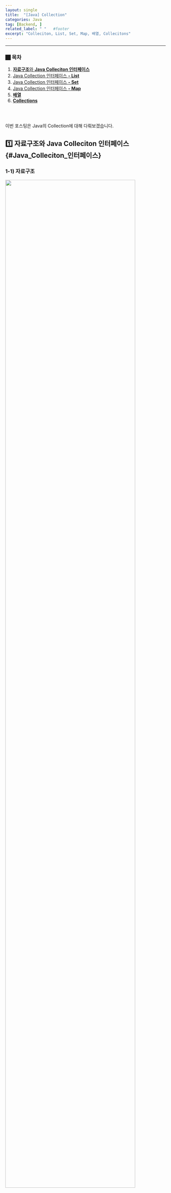 ```yaml
---
layout: single                    
title:  "[Java] Collection"   
categories: Java          
tag: [Backend, ]
related_label: " "   #footer
excerpt: "Colleciton, List, Set, Map, 배열, Collecitons" 
---
```

<hr>


### **⬛︎ 목차**

1. [**자료구조**와 **Java Colleciton 인터페이스**](#Java_Colleciton_인터페이스)
2. [Java Collection 인터페이스 **- List**](#List)
3. [Java Collection 인터페이스 **- Set**](#Set)
4. [Java Collection 인터페이스 **- Map**](#Map)
5. [**배열**](#배열)
6. [**Collections**](#Collections)

<div style="margin-bottom:60px;"></div>

이번 포스팅은 Java의 Collection에 대해 다뤄보겠습니다.

<div style="margin-bottom:20px;"></div>


## 1️⃣ **자료구조와 Java Colleciton 인터페이스** {#Java_Colleciton_인터페이스}


### 1-1) 자료구조

<img src="../../assets/images/Java/2024-12-12-Java-Collection/자료구조.png" alt="" width="90%" height="90%">



**1-1-1)** <b>원시 자료구조</b> : 컴퓨터 프로그래밍의 기본 구성 요소로, 프로그램 내에서 데이터가 어떻게 구성되고, 저장 및 조작되는지 정의한 것으로, 기본 자료형이라 부릅니다.

<div style="margin-bottom:20px;"></div>

**1-1-2)** <b>복합 자료구조</b> : 원시 자료구조를 기반으로 만들어진 자료구조입니다.
- 선형 자료구조 : 데이터 요소를 순차적으로 연결하며, 데이터간의 관계가 1:1인 자료구조입니다.
- 비선형 자료구조 : 데이터 요소를 비순차적으로 연결하며, 데이터간의 관계가 1:N 혹은 N:M 등으로 연결됩니다.

<div style="margin-bottom:60px;"></div>


### 1-2) Collection

<div style="margin-bottom:30px;"></div>


**1-2-1) 등장 배경**

컬렉션 프레임워크는 Java의 기본 저장소인 배열의 많은 문제점을 해결하기 위해 등장하였습니다.

배열의 문제점은 다음과 같습니다.  
① 초기화 이후에 크기 변경이 불가능합니다.  
② 데이터 삽입, 삭제 시 인덱스를 기준으로 이동해야 합니다.  
③ 같은 타입의 데이터만 저장할 수 있습니다.  

<div style="margin-bottom:60px;"></div>


**1-2-2) 개념**  

다수의 데이터를 효율적으로 저장할 수 있도록 제공해주는 자료구로, List, Set, Map 등의 Collection 인터페이스를 제공합니다.

<div style="margin-bottom:60px;"></div>

**1-2-3) 주요 메서드**  

| Method | explan |
| --- | --- |
| boolean add(E e) | 지정된 요소를 컬렉션에 추가 |
| boolean remove(Object o): | 지정된 요소를 컬렉션에서 제거 |
| boolean contains(Object o) | 지정된 요소가 컬렉션에 포함되어 있는지 여부를 반환 |
| int size() | 컬렉션 내의 요소 수를 반환 |
| boolean isEmpty()  | 컬렉션이 비어 있는지 여부를 반환 |
| Iterator iterator()  | 컬렉션의 요소를 반복하는 데 사용할 반복자를 반환 |
| void clear() | 컬렉션 내부 요소 모두 제거 |

<div style="margin-bottom:60px;"></div>

**1-2-4) 주요 구현체**  (java.util 패키지 안에 위치)

> 
> 
> 
> <img src="../../assets/images/Java/2024-12-12-Java-Collection/Collection_주요_주현체.png" alt="" width="90%" height="90%">
> 
>①List
>   - 순서가 있는 데이터의 집합을 다루며, 데이터 중복을 허용합니다.
>   - 저장 공간이 동적으로 할당됩니다.
>   - ArrayList, LinkedList 등의 구현체가 있습니다.
> 
>②Set
>   - 순서를 유지하지 않고, 중복을 허용하지 않는 데이터 저장소입니다.
>   - HashSet, LinkedHashSet, TreeSet 등의 구현체가 있음
> 
>③Map
>   - 키(Key)와 값(Value)의 쌍으로 데이터를 저장합니다.
>   - 키는 중복될 수 없고, 데이터는 중복을 허용합니다.
>   - HashMap, TreeMap, LinkedHashMap 등의 구현체가 있습니다.

<div style="margin-bottom:80px;"></div>


## 2️⃣ Java Collection 인터페이스 **- List** {#List}


### 2-1) 특징
<div style="margin-bottom:20px;"></div>

①순서 유지  
    - 요소가 삽입된 순서를 유지합니다.  

②인덱스 기반 접근     
    - 인덱스를 사용하여 특정 위치의 요소에 접근할 수 있습니다.  

③중복 허용  
    - 동일한 데이터를 여러 번 저장할 수 있습니다.  


<div style="margin-bottom:60px;"></div>


### 2-2) 구현체

<div style="margin-bottom:30px;"></div>


**2-2-1)** AbstractList  
<div style="margin-bottom:20px;"></div>  

- Java Collection Framework에서 제공하는 추상 클래스로, List 인터페이스를 구현하고, 일부 메서드의 기본 구현을 제공합니다.  
- 이를 기반으로 ArrayList, LinkedList와 같은 구현체 클래스가 만들어집니다

<div style="margin-bottom:50px;"></div>

**2-2-2)** ArrayList  
- 개념
    - 배열을 사용해 List가 구현되었습니다.
    - 데이터의 삽입시 임시 배열을 생성해 복사하고,  삭제시에는 한칸씩 시프트하는 방법이 사용되었습니다.
- 특징
    - **데이터 검색** : 인덱스를 통해 데이터에 빠르게 접근할 수 있습니다. 랜덤 접근시에도 유용합니다.
    - **데이터 삽입/삭제** : 데이터의 복사와 이동이 많이 발생해 시간이 많이 걸립니다.
    - 잘못된 요소에 접근할 경우 java.lang.IndexOutOfBoundsException 이 발생합니다.
    - 동기화 되어 있지 않아 동시에 여러 스레드가 작업할 수 있습니다.
- 메모리 구조
    
    ```java
    List<String> list = new ArrayList<String>();  
    list.add("kim");     //index 미포함
    list.add(1,"kang");  //index 포함
    ```
    
    <img src="../../assets/images/Java/2024-12-12-Java-Collection/ArrayList_memory.png" alt="" width="100%" height="100%">

- 동작 과정
    
    <img src="../../assets/images/Java/2024-12-12-Java-Collection/ArrayList_process.png" alt="" width="100%" height="100%">

    | 메서드 | 설명 |
    | --- | --- |
    | add(Object elem) | ArrayList에 요소를 추가 |
    | remove(int index) | index 에 위치하는 요소 제거 |
    | remove(Object elem) | elem과 일치하는 요소 제거 |
    | contains(Object elem) | elem을 포함하고 있으면 true 아니면 false |
    | isEmpty() | ArrayList 가 비어있으면 true 비어있지 않으면 false |
    | indexOf(Object elem) | elem과 일치하는 요소의 index를 리턴, 없으면 -1 |
    | size() | ArrayList의 요소의 개수를 리턴 |
    | get(int index) | index에 위치한 요소를 리턴 |
    | clear() | ArrayList를 비움(모든 요소를 삭제) |
- 실습 - feat) AbstractList를 확장하고 List 인터페이스를 구현하여 필요에 따라 길이가 늘어나고 동적 배열을 지원하는 <b>🔗[ArrayList Test Code](https://github.com/gusdn7142/Java-Collection/commit/33fe33bd0e8bd611c2dde7ba26fed291b00cc02d)</b>
    
    
<div style="margin-bottom:60px;"></div>



**2-2-3)** Vector
- 개념
    - ArrayList와 마찬가지로 데이터의 삽입, 삭제 시 임시 배열을 생성해 데이터를 복사하는 방법 이 사용되었습니다.
    - 동기화(Thread Safe) 되어있어 한번에 하나의 스레드만 작업할 수 있습니다.
    - 속도가 느려 잘 사용되지 않습니다.

<div style="margin-bottom:60px;"></div>

**2-2-4)** LinkedList 

- 개념
    - ArrayList의 단점을 보완하기 위해 개발되었습니다.
    - 노드를 이중 연결(linked)시키는 형태로 구현되어 있습니다.
    - 스택, 큐, 양방향 큐 등을 만들기 위한 용도로 사용됩니다.
- 특징
    - **데이터 검색** : 첫번째 데이터부터 순차적으로 접근하기 때문에 시간이 많이 걸립니다.
    - **데이터 삽입/삭제** : 위치에 해당되는 노드의 주소 값만 바꾸면 되기 때문에 ArrayList보다 더  빠릅니다.
    - 배열이 아닌 노드이기 때문에  값을 삽입시  주소가 연속적이지 않습니다.
- 메모리 구조
    
    ```java
    LinkedList<String> linkedList = new LinkedList<String>();  
    linkedlist.add("kim");     //index 미포함
    linkedlist.add(1,"kang");  //index 포함
    linkedlist.add("choi");  //index 미포함
    ```
    
    <img src="../../assets/images/Java/2024-12-12-Java-Collection/LinkedList_memory.png" alt="" width="100%" height="100%">
    
- 동작 과정
    
    <img src="../../assets/images/Java/2024-12-12-Java-Collection/LinkedList_process.png" alt="" width="100%" height="100%">
    
    | 메서드 | 설명 |
    | --- | --- |
    | add(Object elem) | LinkedList에 요소를 추가 |
    | addFirst(Object elem) | LinkedList의 첫번째 위치에 요소를 추가 |
    | addList(Collection<?> list) | list의 모든 요소를 LinkedList에 추가 |
    | getFirst() | LinkedList의 첫번째 요소를 반환 |
    | getLast() | LinkedList의 마지막 요소를 반환 |
    | removeFirst() | LinkedList의 첫번째 요소를 제거하고 반환 |
    | removeLast() | LinkedList의 마지막 요소를 제거하고 반환 |
- 실습 - AbstractSequentialList를 확장하고 List, Deque, Cloneable 인터페이스를 구현하는 <b>🔗[LinkedList Test Code](https://github.com/gusdn7142/Java-Collection/commit/7c688c074820f56c509345b59efa47c4f3ed5165)</b>
    
    

<div style="margin-bottom:60px;"></div>


**2-2-5)** CopyOnWriteArrayList

- 개념
    - 쓰기 시 새로운 배열을 생성하여 스레드에 안전한 리스트를 구현한 것입니다.
    - 읽기 작업은 매우 빠르지만, 쓰기 작업은 상대적으로 느립니다.


<div style="margin-bottom:80px;"></div>


## 3️⃣ Java Collection 인터페이스 **- Set** {#Set}


### **3-1) 특징**
<div style="margin-bottom:20px;"></div>

①집합을 정의하며 요소의 중복을 허용하지 않습니다.  
②스스로 정의한 메서드는 없고, 상위 메서드를 사용합니다.

<div style="margin-bottom:40px;"></div>

### **3-2) 구현체**
<div style="margin-bottom:20px;"></div>

3-2-1) HashSet

- 개념
    - 기본적인 Set의 구조를 가지며 순서가 보장되지 않고 중복을 허용하지 않는 자료구조입니다.
    - 해시 테이블(hash table)을 사용하여 구현하기 떄문에 크기에 상관없이 데이터 조회가 빠릅니다.
    - Java에서는 내부적으로 HashMap을 사용하고 있습니다.  
        > **Hash function** : 임의의 크기를 가지는 type의 데이터를 고정된 크기를 가지는 type (ex, 정수)의 데이터로 변환하는 함수
        > 
        > **Hash table** : 일반적으로 테이블의 크기에 상관없이 key를 통해 상수 시간에 빠르게 데이터에 접근 가능
        > 
<div style="margin-bottom:20px;"></div>
- 특징
    - Set중 에서 가장 빠른 속도를 제공합니다.
<div style="margin-bottom:20px;"></div>
- 주의사항
    - 중복된 객체를 add() 할때는 value에 대해  equals()와 hashcode() 메서드 재정의가 필요합니다.
        
        ```java
        public class HashSet<E>
        		private transient HashMap<E,Object> map;
        
        		//생성자
        		public HashSet() {
                map = new HashMap<>();   **//내부적으로 HashMap을 사용**
            }
        
        		//add() 메서드
        		public boolean add(E e) {                  //Hashmap의 key에 값을 넣고,  value에 더미데이터 (PRESENT)를 넣음
                return map.put(e, PRESENT)==null;      //중복값이 있으면 false를 리턴
            }
        
        		//containse 메서드
        		public boolean contains(Object o) {   //Hashmap의 key 중에 값이 있는지 확인하는것과 같음.
                return map.containsKey(o);  
            }
        
        }
        ```
        
    - 재정의 하지 않으면 주소를 비교하기 때문에 중복된 객체의 값들도 저장이 됩니다.
- 동작 과정
    - 삽입 : add() 
        
        <img src="../../assets/images/Java/2024-12-12-Java-Collection/HashSet_add.png" alt="" width="100%" height="100%">
        

        ①HashSet의 add(”AAA”) 메서드 호출시 HashMap의 put(”AAA”, PRESENT) 메서드 실행    
        
        ②HashMap의 key를 hash function에 넣어 hash 값 생성    

        ③hash 값을 hash table의 capacity로 모듈러 연산 수행    
            - 모듈러 연산 : (hash 값) % (hash table의 capacity)  
        
        ④모듈러 연산 결과 값(ex, 2)과 동일한 hash table의 인덱스에 key와 value 저장  
            - 이떄, eqauls() 메서드로 중복된 key가 HashTable에 존재하는지도 확인  
            - 참고 : key, value 외에 hash 값도 Hash Table에 같이 저장됩니다.  

    <div style="margin-bottom:20px;"></div>
    
    - 값이 존재하는지 확인 : contains()
        
        <img src="../../assets/images/Java/2024-12-12-Java-Collection/HashSet_contains.png" alt="" width="100%" height="100%">


        ①HashSet의 contains(”AAA”) 메서드 호출시 HashMap의 containsKey(”AAA”) 메서드 실행 
        <div style="margin-bottom:5px;"></div>
        ②HashMap의 key를 hash function에 넣어 hash 값 생성  
        
        ③hash 값을 hash table의 capacity로 모듈러 연산 수행  
            - 모듈러 연산 : (hash 값) % (hash table의 capacity)
        
        ④모듈러 연산 결과 값(ex, 2)과 동일한 hash table의 인덱스에 값이 있는지 확인  
        
        ⑤hash table에 값이 있다면 eqauls()로 key(”AAA”)를 비교하여 일치하는지 확인  
        
- 실습 - <b>🔗[HashSet Test Code](https://github.com/gusdn7142/Java-Collection/commit/ffb26dffbccbfbd496e8ac9e4d29f4bb08fdc046)</b>


<div style="margin-bottom:60px;"></div>


3-2-2) LinkedHashSet

- 개념
    - HashSet과의 차이점은 순서를 보장해준다는 점에서 다릅니다.
    - 내부 구현이 해시 테이블과 연결 리스트를 결합한 것으로, 요소들이 추가된 순서를 유지하기 때문에  LinkedHashSet 클래스를 사용하면 요소들이 추가된 순서대로 출력되는 것을 보장합니다.
    - HashSet을 확장했지만 자신의 메서드는 추가되지 않습니다.
- 실습 -  <b>🔗[LinkedHashSet Test Code](https://github.com/gusdn7142/Java-Collection/commit/af04ec5870f381d5f3de54466f84b3f3136ef097)</b>
    
    


<div style="margin-bottom:60px;"></div>



3-2-3) TreeSet

- 개념
    - 정렬된 순서대로 데이터를 보관하고 정렬 방법을 지정할 수 있습니다.
- 특징
    - 오름차순 정렬로 저장되며 많은 양의 데이터를 저장하는데 효과적이고 검색속도가 매우 빠릅니다.
- 실습 - <b>🔗[TreeSet Test Code](https://github.com/gusdn7142/Java-Collection/commit/d1281a108fc41cb52db49dc4dd3ec143f0702314)</b>


<div style="margin-bottom:60px;"></div>



## 4️⃣ Java Collection 인터페이스 **- Map** {#Map}

### **4-1) 특징**
<div style="margin-bottom:20px;"></div>
①Key-Value 쌍의 데이터를 저장하는 인터페이스입니다.  
<div style="margin-bottom:5px;"></div>
②Key는 중복될 수 없고, Value는 중복이 가능합니다.  
<div style="margin-bottom:5px;"></div>
③Key를 통해 Value를 검색하고 추가, 삭제할 수 있습니다.  
<div style="margin-bottom:5px;"></div>
④컬렉션은 아니지만 entrySet 메서드를 이용하여 맵의 컬렉션 뷰를 얻을 수 있습니다.  
    - key의 컬렉션 뷰를 얻기 위해서는 keySet 메서드를 이용하면 되고,
값에 대한 컬렉션 뷰는 values 메서드로 가능합니다.  
<div style="margin-bottom:5px;"></div>
⑤주요 인터페이스  

| 인터페이스 | 설명 |
| --- | --- |
| Map | 유일한 키와 값을 연결(map)합니다. |
| Map.Entry | 맵에 있는 요소(키/값 쌍)을 표현합니다.  Map 인터페이스의 내부 클래스입니다. |
| SortedMap | 키를 오름차순으로 유지하기 위해 Map 인터페이스를 확장합니다. |

<div style="margin-bottom:60px;"></div>



### **4-2) 구현체**

<div style="margin-bottom:40px;"></div>

4-2-1) AbstractMap

- 개념
    - Map 인터페이스를 구현하고, HashMap, TreeMap, LinkedHashMap 등의 구현체 클래스가 만들어집니다.

<div style="margin-bottom:40px;"></div>

4-2-2) HashMap 

- 개념
    - 배열과 해시함수(**hash function**)을 사용하여 map을 구현한 자료구조입니다.
    - (일반적으로) 상수 시간으로 데이터에 접근하기 때문에 빠릅니다.
    - Map 컬렉션 클래스 중에서 가장 빠르고 가장 많이 사용됩니다.
- 특징
    - Key는 중복을 허용하지 않고 , Value는 중복을 허용합니다.
    - 삽입 순서가 유지되지 않습니다.
    - 데이터 정렬은 불가능합니다.
    - key와 value는 묶여서 하나의 entry로 저장됩니다.
- 주의사항
    - 중복된 객체를 put() 할때는 key에 대해 equals()와 hashcode() 메서드 재정의가 필요합니다.
    - 재정의를 하지 않으면 주소를 비교하기 때문에 중복된 객체의 값들도 저장됩니다.
- 동작과정
    1. 삽입 : put()
        
        <img src="../../assets/images/Java/2024-12-12-Java-Collection/HashMap_add.png" alt="" width="100%" height="100%">
        
        [Hash function은 hashcode() 메서드를 의미]
        
        ①key를 hash function에 넣어 hash 값을 생성
        
        ②hash 값을 hash table의 capacity로 모듈러 연산을 수행     
            - 모듈러 연산 : (hash 값) % (hash table의 capacity)  
        
        ③모듈러 연산 결과 값(ex, 2)과 동일한 hash table의 인덱스에 key와 value를 저장      
            - 이떄, eqauls() 메서드로 중복된 key가 HashTable에 존재하는지도 확인  
            - 참고 : key, value 외에 hash 값도 Hash Table에 같이 저장됩니다.  

    2. 조회 : get()
        
        <img src="../../assets/images/Java/2024-12-12-Java-Collection/HashMap_get.png" alt="" width="100%" height="100%">
        
        ①key를 hash function에 넣어 hash 값 생성
        
        ②hash 값을 hash table의 capacity로 모듈러 연산 수행  
            - 모듈러 연산 : (hash 값) % (hash table의 capacity)
        
        ③모듈러 연산 결과 값(ex, 2)과 동일한 hash table의 인덱스에 값이 있는지 확인  
        
        ④hash table에 값이 있다면 eqauls()로 key(”AAA”)를 비교하여 일치하면 해당 value (ex, “111”)를 조회

<div style="margin-bottom:30px;"></div>


- 주요 메서드
    
    
    | 메서드 | 설명 |
    | --- | --- |
    | void clear() | HashMap에 저장된 모든 객체를 제거. |
    | Object clone() | 현재 HashMap을 복제하여 반환. |
    | boolean containsKey(Object key) | HashMap에 지정된 키(key)가 포함되어 있으면 true 리턴 |
    | boolean containsValue(Object key) | HashMap에 지정된 값(value)가 포함되어 있으면 true 리턴 |
    | Set entrySet() | HashMap에 저장된 키와 값을 엔트리(키와 값의 결합)의 형태로 Set에 저장하여 반환. |
    | Object get(Object key) | 지정된 키(Key)의 값(객체)을 반환. |
    | boolean isEmpty() | HashMap이 비어 있는지 확인. |
    | Set keySet() | HashMap에 저장된 모든 키가 저장된 Set을 반환. |
    | Object put(Object key, Object value) | HashMap에 키와 값을 저장. |
    | void putAll(Map m) | Map에 해당하는 모든 요소를 HashMap에 저장. |
    | Object remove(Object key) | HashMap에서 지정된 키로 저장된 값(객체)를 제거. |
    | int size() | HashMap에 저장된 요소의 개수를 반환 |

- 실습 - <b>🔗[HashMap Test Code](https://github.com/gusdn7142/Java-Collection/commit/90bfdaba86cfef60b25c9a7aa1531dd6249ecbab)</b>


<div style="margin-bottom:60px;"></div>



4-2-3) TreeMap 

- 개념
    - key와 value을 한 쌍으로 하는 데이터를 이진 검색 트리(binary search tree)의 형태로 저장됩니다.
- 특징
    - 키를 오름차순으로 정렬해서 저장하기 때문에 저장시간이 길기 때문에 HashMap보다 느릴수 있습니다.
- 실습 - [TreeMap Test Code](https://github.com/gusdn7142/Java-Collection/commit/888a9bc91cf44d6e36c8b3b565b9497d2479594b)

<div style="margin-bottom:60px;"></div>


4-2-4) LinkedHashMap

- 개념
    - HashMap보다는 느리고, 데이터 정렬이 불가능 하지만,  데이터의 삽입 순서가 보장됩니다.
    - HashMap을 상속받았기 때문에 HashMap과 매우 흡사합니다.

<div style="margin-bottom:60px;"></div>


4-2-5) Hashtable 

- 개념
    - HashMap보다는 느리지만 동기화가 지원됩니다.,  HashMap 과는 다르게 null 값이 허용하지 않습니다.
    - 기본적으로 HashMap 사용을 권장합니다.

- 실습 - [HashTable Test Code](https://github.com/gusdn7142/Java-Collection/commit/e4ce6775a3121b3dbcda0d0a9823ab693edd4bd2)

<div style="margin-bottom:60px;"></div>


4-2-6) WeakHashMap 

- 개념
    - Key가 가비지 컬렉션의 대상이 될 때마다 해당 Key와 Value가 자동으로 삭제됩니다.
    - 메모리 누수를 방지하기 위해 사용됩니다.

4-2-7) EnumMap 

- 개념
    - EnumMap은 Key가 Enum 타입인 Key-Value 쌍의 데이터를 저장하는 맵 구조를 제공합니다.
    - Key가 Enum 타입이기 때문에 내부적으로 ordinal이라는 순차적인 정수값을 가지므로 키 순서가 보장됩니다.

<div style="margin-bottom:60px;"></div>


4-2-8) IdentityHashMap

- 개념
    - AbstractMap을 확장하고 요소(document)를 비교할 때 참조가 같은지 비교합니다.

<div style="margin-bottom:80px;"></div>


## 5️⃣ 배열 {#배열}


### **5-1) 특징**

- 타입이 같은 여러 개의 자료를 하나로 모아 저장하는 방식입니다.

### **5-2)** 장점

- 데이터 접근과 사용이 매우 효율적입니다.
- index를 사용해 특정 요소에 대한 접근이 매우 빠릅니다.
- Type-safe : 배열에 선언된 데이터 타입만 추가될수 있습니다.
- 구현이 간단합니다.

### **5-3)** 단점

- 고정 크기, 복사와 크기 재조정에 오버헤드가 존재합니다.
- 배열안에 몇 개의 데이터가 있는지 일일이 검사해야 합니다.
- 컬렉션에 비해 제한된 기능, 좀 더 범용적인 기능이 필요합니다.
- 이러한 단점들로 인해 컬렉션이 등장했습니다.

### **5-3)** 샘플 코드

```java
String[] userInfoArray1 = new String[10];
String[] userInfoArray2 = new String[] {"depth", "steve"};

for (int i = 0; i < userInfoArray.length; i++) {
    String s = userInfoArray[i];    //depth, steve
}
```


<div style="margin-bottom:80px;"></div>


## 6️⃣ Collections {#Collections}


### **6-1) 특징**

- 컬렉션을 조작하는 데 도움이 되는 정적 유틸리티 메서드를 제공하는 클래스로,
- 인스턴스를 생성할 수 없고,  컬렉션의 정렬, 검색, 동기화, 불변 컬렉션 생성 등 여러 기능을 제공합니다.

### 6-2) 주요 메서드

| 메서드 | 설명 |
| Collections.copy(list, list) | 컬렉션 요소들을 복사합니다. |
| Collections.reverse(list) | list 요소의 순서를 반대로 변경합니다. |
| Collections.reverseOrder() | list 요소의 순서를 역순으로 정렬합니다. |
| Collections.shuffle(list) | list 순서를 변경합니다.  (Shuffle) |
| Collections.sort(list) | list 를 정렬합니다. |
| Collections.min(list) | list 의 요소중 가장 작은값을 반환합니다. |
| Collections.max(list) | list 의 요소중 가장 큰 값을 반환합니다. |
| Collections.emptyList() | immutable한 빈 리스트를 반환합니다.  |

- 실습 - <b>🔗[Collections Test Code](https://github.com/gusdn7142/Java-Collection/commit/07c379aa83f4ebd811edc3c2fe8de0201a67fc1b)</b>


<div style="margin-bottom:80px;"></div>


## **정리**


Collection 프레임워크가 등장한 배경에는 데이터의 타입, 저장 순서, 중복 관점, 동시성 관점에서 다양한 Case가 필요하다고 생각했기 때문일 것입니다.

많은 Java 개발자들은 List, Map, Set 자료구조를 가장 많이 사용합니다. 이 자료구조들의 구현체, 동작과정, 어떻게 사용이 되는지에 대한 예시 코드를 각 챕터에 첨부하였으니 참고해 주시면 감사합니다.

> *전체 소스코드는 여기를 참고하시면 됩니다.*  
> [*https://github.com/gusdn7142/Java-Collection*](https://github.com/gusdn7142/Java-Collection)

마지막으로, 주어진 상황에 따라 어떤 자료구조가 적합한지를 판단할 수 있는 능력을 기르는 것이 진정한 개발자가 되는 길이라 생각합니다.

### 참고

---

- 자료구조
    - [https://www.geeksforgeeks.org/data-structures/](https://www.geeksforgeeks.org/data-structures/)
    - [https://www.hanbit.co.kr/channel/category/category_view.html?cms_code=CMS2832062046](https://www.hanbit.co.kr/channel/category/category_view.html?cms_code=CMS2832062046)
    - [https://www.youtube.com/watch?v=oJATUR8RZJI](https://www.youtube.com/watch?v=oJATUR8RZJI)
    - [https://developerjun2.tistory.com/149](https://developerjun2.tistory.com/149)
    - [https://leegicheol.github.io/datastructure/data-structure/](https://leegicheol.github.io/datastructure/data-structure/)
    - [https://seokyoungg.tistory.com/84](https://seokyoungg.tistory.com/84)
- Collection
    - [https://docs.oracle.com/javase/8/docs/api/?java/util/Collection.html](https://docs.oracle.com/javase/8/docs/api/?java/util/Collection.html)
    - [https://mvthanoshan.medium.com/java-collection-framework-21a085bc3228](https://mvthanoshan.medium.com/java-collection-framework-21a085bc3228)
    - [https://velog.io/@jinmin2216/자료구조-2.-JAVA-Collection](https://velog.io/@jinmin2216/%EC%9E%90%EB%A3%8C%EA%B5%AC%EC%A1%B0-2.-JAVA-Collection)
    - [https://github.com/villainscode/collections](https://github.com/villainscode/collections)
    - [https://sueee.tistory.com/54](https://sueee.tistory.com/54)
    - [https://velog.io/@devharrypmw/Java-List-Set-Map의-특징과-차이점](https://velog.io/@devharrypmw/Java-List-Set-Map%EC%9D%98-%ED%8A%B9%EC%A7%95%EA%B3%BC-%EC%B0%A8%EC%9D%B4%EC%A0%90)
- Collections
    - [https://docs.oracle.com/javase/8/docs/api/?java/util/Collections.html](https://docs.oracle.com/javase/8/docs/api/?java/util/Collections.html)
- All
    - [https://github.com/villainscode/collections](https://github.com/villainscode/collections)